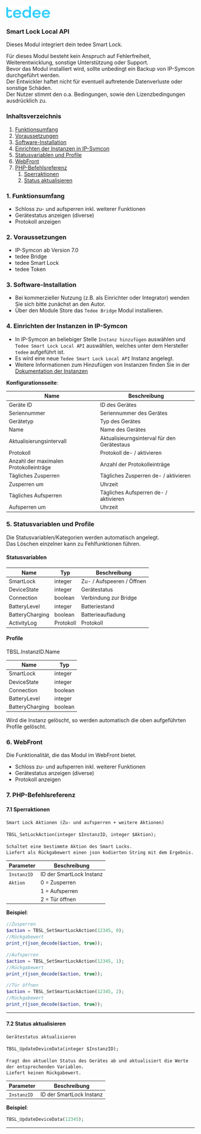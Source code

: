 [![Image](../../../../imgs/tedee_logo.png)](https://tedee.com)

### Smart Lock Local API

Dieses Modul integriert dein tedee Smart Lock.  

Für dieses Modul besteht kein Anspruch auf Fehlerfreiheit, Weiterentwicklung, sonstige Unterstützung oder Support.  
Bevor das Modul installiert wird, sollte unbedingt ein Backup von IP-Symcon durchgeführt werden.  
Der Entwickler haftet nicht für eventuell auftretende Datenverluste oder sonstige Schäden.  
Der Nutzer stimmt den o.a. Bedingungen, sowie den Lizenzbedingungen ausdrücklich zu.


### Inhaltsverzeichnis

1. [Funktionsumfang](#1-funktionsumfang)
2. [Voraussetzungen](#2-voraussetzungen)
3. [Software-Installation](#3-software-installation)
4. [Einrichten der Instanzen in IP-Symcon](#4-einrichten-der-instanzen-in-ip-symcon)
5. [Statusvariablen und Profile](#5-statusvariablen-und-profile)
6. [WebFront](#6-webfront)
7. [PHP-Befehlsreferenz](#7-php-befehlsreferenz)
   1. [Sperraktionen](#71-sperraktionen) 
   2. [Status aktualisieren](#72-status-aktualisieren)

### 1. Funktionsumfang

* Schloss zu- und aufsperren inkl. weiterer Funktionen
* Gerätestatus anzeigen (diverse)
* Protokoll anzeigen

### 2. Voraussetzungen

- IP-Symcon ab Version 7.0
- tedee Bridge
- tedee Smart Lock
- tedee Token

### 3. Software-Installation

* Bei kommerzieller Nutzung (z.B. als Einrichter oder Integrator) wenden Sie sich bitte zunächst an den Autor.
* Über den Module Store das `Tedee Bridge` Modul installieren.

### 4. Einrichten der Instanzen in IP-Symcon

- In IP-Symcon an beliebiger Stelle `Instanz hinzufügen` auswählen und `Tedee Smart Lock Local API` auswählen, welches unter dem Hersteller `tedee` aufgeführt ist.
- Es wird eine neue `Tedee Smart Lock Local API` Instanz angelegt.
- Weitere Informationen zum Hinzufügen von Instanzen finden Sie in der [Dokumentation der Instanzen](https://www.symcon.de/service/dokumentation/konzepte/instanzen/#Instanz_hinzufügen)

__Konfigurationsseite__:

| Name                                   | Beschreibung                                |
|----------------------------------------|---------------------------------------------|
| Geräte ID                              | ID des Gerätes                              |
| Seriennummer                           | Seriennummer des Gerätes                    |
| Gerätetyp                              | Typ des Gerätes                             |
| Name                                   | Name des Gerätes                            |
| Aktualisierungsintervall               | Aktualisieurngsinterval für den Gerätestaus |
| Protokoll                              | Protokoll de- / aktivieren                  |
| Anzahl der maximalen Protokolleinträge | Anzahl der Protokolleinträge                |
| Tägliches Zusperren                    | Tägliches Zusperren de- / aktivieren        |
| Zusperren um                           | Uhrzeit                                     |
| Tägliches Aufsperren                   | Tägliches Aufsperren de- / aktivieren       |
| Aufsperren um                          | Uhrzeit                                     |

### 5. Statusvariablen und Profile

Die Statusvariablen/Kategorien werden automatisch angelegt.  
Das Löschen einzelner kann zu Fehlfunktionen führen.

#### Statusvariablen

| Name            | Typ       | Beschreibung              |
|-----------------|-----------|---------------------------|
| SmartLock       | integer   | Zu- / Aufspeeren / Öffnen |
| DeviceState     | integer   | Gerätestatus              |
| Connection      | boolean   | Verbindung zur Bridge     |
| BatteryLevel    | integer   | Batteriestand             |
| BatteryCharging | boolean   | Batterieaufladung         |
| ActivityLog     | Protokoll | Protokoll                 |

#### Profile

TBSL.InstanzID.Name

| Name            | Typ     |
|-----------------|---------|
| SmartLock       | integer |
| DeviceState     | integer |
| Connection      | boolean |
| BatteryLevel    | integer |
| BatteryCharging | boolean |

Wird die Instanz gelöscht, so werden automatisch die oben aufgeführten Profile gelöscht.

### 6. WebFront

Die Funktionalität, die das Modul im WebFront bietet.

* Schloss zu- und aufsperren inkl. weiterer Funktionen
* Gerätestatus anzeigen (diverse)
* Protokoll anzeigen

### 7. PHP-Befehlsreferenz

#### 7.1 Sperraktionen

```text
Smart Lock Aktionen (Zu- und aufsperren + weitere Aktionen)

TBSL_SetLockAction(integer $InstanzID, integer $Aktion);

Schaltet eine bestimmte Aktion des Smart Locks.  
Liefert als Rückgabewert einen json kodierten String mit dem Ergebnis.
```

| Parameter   | Beschreibung             |
|-------------|--------------------------|
| `InstanzID` | ID der SmartLock Instanz |
| `Aktion`    | 0 = Zusperren            |
|             | 1 = Aufsperren           |
|             | 2 = Tür öffnen           |



**Beispiel**:
```php
//Zusperren
$action = TBSL_SetSmartLockAction(12345, 0);
//Rückgabewert
print_r(json_decode($action, true));
```

```php
//Aufsperren
$action = TBSL_SetSmartLockAction(12345, 1);
//Rückgabewert
print_r(json_decode($action, true));
```

```php
//Tür öffnen
$action = TBSL_SetSmartLockAction(12345, 2);
//Rückgabewert
print_r(json_decode($action, true));
```

---

#### 7.2 Status aktualisieren

```text
Gerätestatus aktualisieren

TBSL_UpdateDeviceData(integer $InstanzID);

Fragt den aktuellen Status des Gerätes ab und aktualisiert die Werte der entsprechenden Variablen. 
Liefert keinen Rückgabewert.
```

| Parameter   | Beschreibung             |
|-------------|--------------------------|
| `InstanzID` | ID der SmartLock Instanz |

**Beispiel**:
```php
TBSL_UpdateDeviceData(12345);
```

---